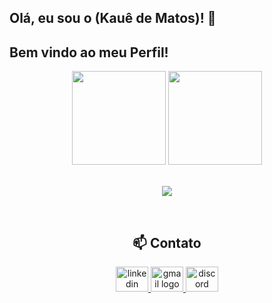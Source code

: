 ## Olá, eu sou o (Kauê de Matos)! :wave:

## Bem vindo ao meu Perfil! 

 <section align="center">
  <img height="150em"
       src="https://github-readme-stats.vercel.app/api?username=IkaueMatos&show_icons=true&&theme=codeSTACKr&&hide_border=true" />
  <img height="150em"
       src="https://github-readme-stats.vercel.app/api/top-langs/?username=IkaueMatos&layout=compact&&theme=codeSTACKr&&hide_border=true" />
   <br>
   <br>
  <p align="center">
  <a href="https://skillicons.dev">
    <img src="https://skillicons.dev/icons?i=js,typescript,html,css,sass,react,tailwind,php,java,spring,jquery,mysql,docker,git" />
  </a>
</p>
  </div>
 
<br>

## :mailbox: Contato

   <div align="center">
  <a href="https://linkedin.com/in/ikauematos" target="_blank">
    <img src="https://raw.githubusercontent.com/maurodesouza/profile-readme-generator/master/src/assets/icons/social/linkedin/default.svg" width="52" height="40" alt="linkedin logo"  />
  </a>
  <a href="mailto:ikauedeveloper@gmail.com" target="_blank">
    <img src="https://raw.githubusercontent.com/maurodesouza/profile-readme-generator/master/src/assets/icons/social/gmail/default.svg" width="52" height="40" alt="gmail logo"  />
  </a>
  <a href="https://discordapp.com/users/418389512268546048" target="_blank">
    <img src="https://raw.githubusercontent.com/maurodesouza/profile-readme-generator/master/src/assets/icons/social/discord/default.svg" width="52" height="40" alt="discord logo"  />
  </a>
</div>

